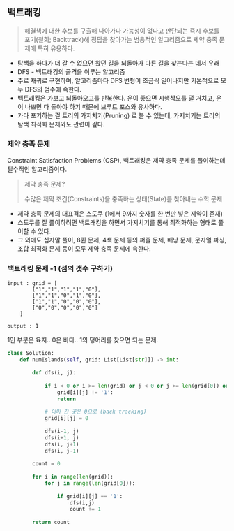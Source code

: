 ## 백트래킹

> 해결책에 대한 후보를 구출해 나아가다 가능성이 없다고 판단되는 즉시 후보를 포기(철회; Backtrack)해 정답을 찾아가는 범용적인 알고리즘으로 제약 충족 문제에 특히 유용하다.

- 탐색을 하다가 더 갈 수 없으면 왔던 길을 되돌아가 다른 길을 찾는다는 데서 유래
- DFS - 백트래킹의 골격을 이루는 알고리즘
- 주로 재귀로 구현하며, 알고리즘마다 DFS 변형이 조금씩 일어나지만 기본적으로 모두 DFS의 범주에 속한다.
- 백트래킹은 가보고 되돌아오고를 반복한다. 운이 좋으면 시행착오를 덜 거치고, 운이 나쁘면 다 돌아야 하기 때문에 브루트 포스와 유사하다.
- 가다 포기하는 걸 트리의 가지치기(Pruning) 로 볼 수 있는데, 가지치기는 트리의 탐색 최적화 문제와도 관련이 깊다.



### 제약 충족 문제

Constraint Satisfaction Problems (CSP), 백트래킹은 제약 충족 문제를 풀이하는데 필수적인 알고리즘이다.

> 제약 충족 문제?
>
> 수많은 제약 조건(Constraints)을 충족하는 상태(State)를 찾아내는 수학 문제

- 제약 충족 문제의 대표격은 스도쿠 (1에서 9까지 숫자를 한 번만 넣은 제약이 존재)
- 스도쿠를 잘 풀이하려면 백트래킹을 하면서 가지치기를 통해 최적화하는 형태로 풀이할 수 있다.
- 그 외에도 십자말 풀이, 8퀸 문제, 4색 문제 등의 퍼즐 문제, 배낭 문제, 문자열 파싱, 조합 최적화 문제 등이 모두 제약 충족 문제에 속한다.



### 백트래킹 문제 -1 (섬의 갯수 구하기)

```
input : grid = [
        ["1","1","1","1","0"],
        ["1","1","0","1","0"],
        ["1","1","0","0","0"],
        ["0","0","0","0","0"]
    ]

output : 1
```

1인 부분은 육지.. 0은 바다.. 1의 덩어리를 찾으면 되는 문제.

```python
class Solution:
    def numIslands(self, grid: List[List[str]]) -> int:
        
        def dfs(i, j):
            
            if i < 0 or i >= len(grid) or j < 0 or j >= len(grid[0]) or \
                grid[i][j] != '1':
                return
            
            # 이미 간 곳은 0으로 (back tracking)
            grid[i][j] = 0
            
            dfs(i-1, j)
            dfs(i+1, j)
            dfs(i, j+1)
            dfs(i, j-1)
            
        count = 0
        
        for i in range(len(grid)):
            for j in range(len(grid[0])):
                
                if grid[i][j] == '1':
                    dfs(i,j)
                    count += 1
                    
        return count
```







